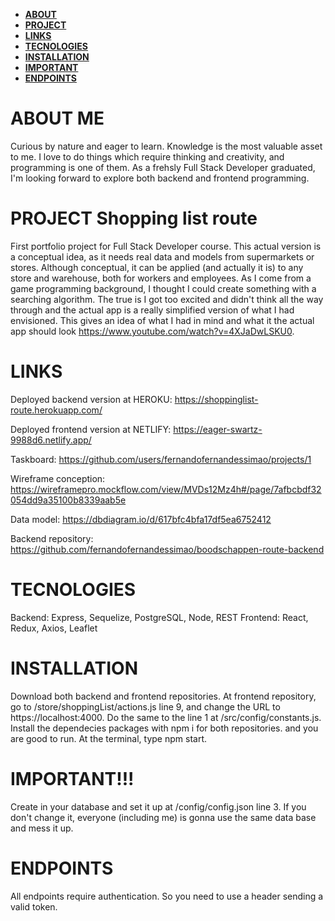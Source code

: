 - **[ABOUT](#ABOUT)**
- **[PROJECT](#PROJECT)**
- **[LINKS](#LINKS)**
- **[TECNOLOGIES](#TECNOLOGIES)**
- **[INSTALLATION](#INSTALLATION)**
- **[IMPORTANT](#IMPORTANT!!!)**
- **[ENDPOINTS](#ENDPOINTS)**

# ABOUT ME

Curious by nature and eager to learn. Knowledge is the most valuable asset to me. I love to do things which require thinking and creativity, and programming is one of them. As a frehsly Full Stack Developer graduated, I'm looking forward to explore both backend and frontend programming. 


# PROJECT Shopping list route 

First portfolio project for Full Stack Developer course. This actual version is a conceptual idea, as it needs real data and models from supermarkets or stores. Although conceptual, it can be applied (and actually it is) to any store and warehouse, both for workers and employees. 
As I come from a game programming background, I thought I could create something with a searching algorithm. The true is I got too excited and didn't think all the way through and the actual app is a really simplified version of what I had envisioned.
This gives an idea of what I had in mind and what it the actual app should look https://www.youtube.com/watch?v=4XJaDwLSKU0. 

# LINKS

Deployed backend version at HEROKU: https://shoppinglist-route.herokuapp.com/

Deployed frontend version at NETLIFY: https://eager-swartz-9988d6.netlify.app/

Taskboard: https://github.com/users/fernandofernandessimao/projects/1

Wireframe conception: https://wireframepro.mockflow.com/view/MVDs12Mz4h#/page/7afbcbdf32054dd9a35100b8339aab5e

Data model: https://dbdiagram.io/d/617bfc4bfa17df5ea6752412

Backend repository: https://github.com/fernandofernandessimao/boodschappen-route-backend

# TECNOLOGIES 

Backend: Express, Sequelize, PostgreSQL, Node, REST
Frontend: React, Redux, Axios, Leaflet

# INSTALLATION

Download both backend and frontend repositories. At frontend repository, go to /store/shoppingList/actions.js line 9, and change the URL to https://localhost:4000. Do the same to the line 1 at /src/config/constants.js. Install the dependecies packages with npm i for both repositories. and you are good to run. At the terminal, type npm start.

# IMPORTANT!!!

Create in your database and set it up at /config/config.json line 3. If you don't change it, everyone (including me) is gonna use the same data base and
mess it up.

# ENDPOINTS

  All endpoints require authentication. So you need to use a header sending a valid token.